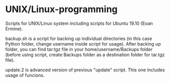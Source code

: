 # UNIX/Linux-programming

Scripts for UNIX/Linux system including scripts for Ubuntu 19.10 (Eoan Ermine).

backup.sh is a script for backing up individual directories (in this case Python folder, change username inside script for usage). After backing up folder, you can find tar.tgz file in your home/username/Backups folder (before using script, create Backups folder as a destination folder for tar.tgz file).

update.2 is advanced version of previous "update" script. This one includes usage of funcions.
